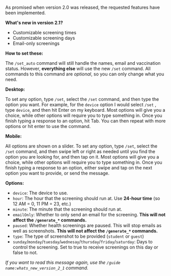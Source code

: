 As promised when version 2.0 was released, the requested features have been implemented.

__**What's new in version 2.1?**__

* Customizable screening times
* Customizable screening days
* Email-only screenings

__**How to set these:**__

The `/set_auto` command will still handle the names, email and vaccination status. However, **everything else** will use the new `/set` command. All commands to this command are *optional*, so you can only change what you need.

__Desktop:__

To set any option, type `/set`, select the `/set` command, and then type the option you want. For example, for the `device` option I would select `/set` , type `device`, and then  hit Enter on my keyboard. Most options will give you a choice, while other options will require you to type something in. Once you finish typing a response to an option, hit Tab. You can then repeat with more options or hit enter to use the command.

__Mobile:__

All options are shown on a slider. To set any option, type `/set`, select the `/set` command, and then swipe left or right as needed until you find the option you are looking for, and then tap on it. Most options will give you a choice, while other options will require you to type something in. Once you finish typing a response to an option, either swipe and tap on the next option you want to provide, or send the message.

__**Options:**__

* `device`: The device to use.
* `hour`: The hour that the screening should run at. Use **24-hour time** (so 12 AM = 0, 11 PM = 23, etc.)
* `minute`: The minute that the screening should run at.
* `emailOnly`: Whether to only send an email for the screening. **This will not affect the `/generate_*` commands.**
* `paused`: Whether health screenings are paused. This will stop emails as well as screenshots. **This will not affect the `/generate_*` commands.**
* `type`: The type of screenshot to be provided (`student` or `guest`)
* `sunday`/`monday`/`tuesday`/`wednesay`/`thursday`/`friday`/`saturday`: Days to control the screening. Set to true to receive screenings on this day or false to not.

*If you want to read this message again, use the `/guide name:whats_new_version_2_1` command.*